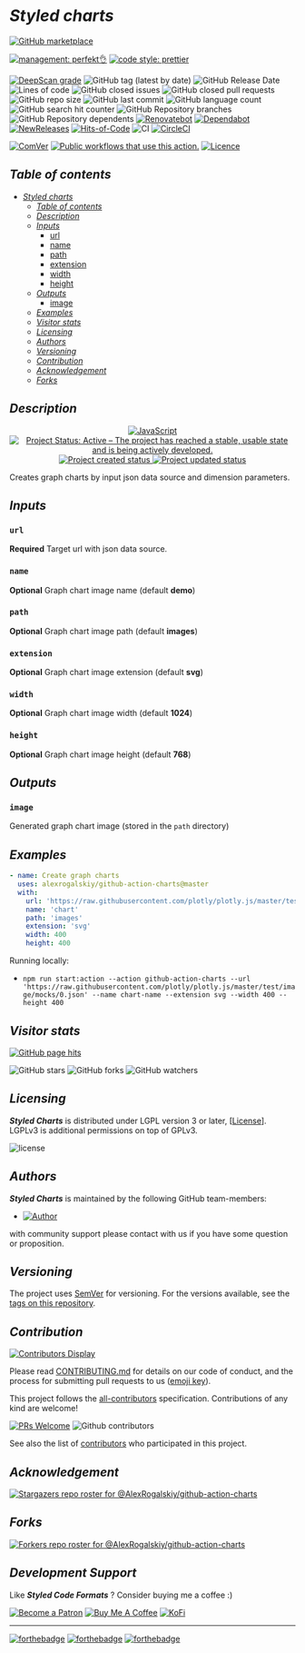 # _Styled charts_

[![GitHub marketplace](https://img.shields.io/badge/marketplacegithub-graph--charts-blue?logo=github)](https://github.com/marketplace/actions/graph-charts)

[![management: perfekt👌](https://img.shields.io/badge/management-perfekt👌-red.svg)](https://github.com/lekterable/perfekt)
[![code style: prettier](https://img.shields.io/badge/code_style-prettier-ff69b4.svg)](https://github.com/prettier/prettier)

<!-- [![Become a sponsor](https://img.shields.io/badge/sponsor-AlexRogalskiy-181717.svg?logo=github)](https://github.com/sponsors/AlexRogalskiy)-->

[![DeepScan grade](https://deepscan.io/api/teams/11946/projects/15929/branches/326929/badge/grade.svg)](https://deepscan.io/dashboard#view=project&tid=11946&pid=15929&bid=326929)
![GitHub tag (latest by date)](https://img.shields.io/github/v/tag/AlexRogalskiy/github-action-charts)
![GitHub Release Date](https://img.shields.io/github/release-date/AlexRogalskiy/github-action-charts)
![Lines of code](https://tokei.rs/b1/github/AlexRogalskiy/github-action-charts?category=lines)
![GitHub closed issues](https://img.shields.io/github/issues-closed/AlexRogalskiy/github-action-charts)
![GitHub closed pull requests](https://img.shields.io/github/issues-pr-closed/AlexRogalskiy/github-action-charts)
![GitHub repo size](https://img.shields.io/github/repo-size/AlexRogalskiy/github-action-charts)
![GitHub last commit](https://img.shields.io/github/last-commit/AlexRogalskiy/github-action-charts)
![GitHub language count](https://img.shields.io/github/languages/count/AlexRogalskiy/github-action-charts)
![GitHub search hit counter](https://img.shields.io/github/search/AlexRogalskiy/github-action-charts/goto)
![GitHub Repository branches](https://badgen.net/github/branches/AlexRogalskiy/github-action-charts)
![GitHub Repository dependents](https://badgen.net/github/dependents-repo/AlexRogalskiy/github-action-charts)
[![Renovatebot](https://badgen.net/badge/renovate/enabled/green?cache=300)](https://renovatebot.com/)
[![Dependabot](https://img.shields.io/badge/dependabot-enabled-1f8ceb.svg?style=flat-square)](https://dependabot.com/)
[![NewReleases](https://newreleases.io/badge.svg)](https://newreleases.io/github/AlexRogalskiy/github-action-charts)
[![Hits-of-Code](https://hitsofcode.com/github/alexrogalskiy/github-action-charts?branch=master)](https://hitsofcode.com/github/alexrogalskiy/github-action-charts?branch=master/view?branch=master)
![CI](https://github.com/AlexRogalskiy/github-action-charts/workflows/CI/badge.svg)
[![CircleCI](https://circleci.com/gh/AlexRogalskiy/github-action-charts.svg?style=shield)](https://circleci.com/gh/AlexRogalskiy/github-action-charts)

<!--[![codecov](https://codecov.io/gh/AlexRogalskiy/github-action-charts/branch/master/graph/badge.svg)](https://codecov.io/gh/AlexRogalskiy/github-action-charts)-->

[![ComVer](https://img.shields.io/badge/ComVer-compliant-brightgreen.svg)][repo]
[![Public workflows that use this action.][total_usages]][search_results]
[![Licence][license_id]][license_content]

## _Table of contents_

<!--ts-->
   * [<em>Styled charts</em>](#styled-charts)
      * [<em>Table of contents</em>](#table-of-contents)
      * [<em>Description</em>](#description)
      * [<em>Inputs</em>](#inputs)
         * [url](#url)
         * [name](#name)
         * [path](#path)
         * [extension](#extension)
         * [width](#width)
         * [height](#height)
      * [<em>Outputs</em>](#outputs)
         * [image](#image)
      * [<em>Examples</em>](#examples)
      * [<em>Visitor stats</em>](#visitor-stats)
      * [<em>Licensing</em>](#licensing)
      * [<em>Authors</em>](#authors)
      * [<em>Versioning</em>](#versioning)
      * [<em>Contribution</em>](#contribution)
      * [<em>Acknowledgement</em>](#acknowledgement)
      * [<em>Forks</em>](#forks)
<!--te-->

## _Description_

<p align="center" style="text-align:center;">
    <a href="https://www.typescriptlang.org/">
        <img src="https://img.shields.io/badge/javascript%20-%23323330.svg?&logo=javascript&logoColor=%23F7DF1E" alt="JavaScript" />
    </a>
    <a href="https://www.repostatus.org/#active">
        <img src="https://img.shields.io/badge/Project%20Status-Active-brightgreen" alt="Project Status: Active – The project has reached a stable, usable state and is being actively developed." />
    </a>
    <a href="https://badges.pufler.dev">
        <img src="https://badges.pufler.dev/created/AlexRogalskiy/github-action-charts" alt="Project created status" />
    </a>
    <a href="https://badges.pufler.dev">
        <img src="https://badges.pufler.dev/updated/AlexRogalskiy/github-action-charts" alt="Project updated status" />
    </a>
</p>

Creates graph charts by input json data source and dimension parameters.

## _Inputs_

### `url`

**Required** Target url with json data source.

### `name`

**Optional** Graph chart image name (default **demo**)

### `path`

**Optional** Graph chart image path (default **images**)

### `extension`

**Optional** Graph chart image extension (default **svg**)

### `width`

**Optional** Graph chart image width (default **1024**)

### `height`

**Optional** Graph chart image height (default **768**)

## _Outputs_

### `image`

Generated graph chart image (stored in the `path` directory)

## _Examples_

```yml
- name: Create graph charts
  uses: alexrogalskiy/github-action-charts@master
  with:
    url: 'https://raw.githubusercontent.com/plotly/plotly.js/master/test/image/mocks/0.json'
    name: 'chart'
    path: 'images'
    extension: 'svg'
    width: 400
    height: 400
```

Running locally:

- `npm run start:action --action github-action-charts --url 'https://raw.githubusercontent.com/plotly/plotly.js/master/test/image/mocks/0.json' --name chart-name --extension svg --width 400 --height 400`

## _Visitor stats_

[![GitHub page hits](https://hits.seeyoufarm.com/api/count/incr/badge.svg?url=https%3A%2F%2Fgithub.com%2FAlexRogalskiy%2Fgithub-action-charts&count_bg=%2379C83D&title_bg=%23555555&icon=&icon_color=%23E7E7E7&title=hits&edge_flat=true)](https://hits.seeyoufarm.com)

![GitHub stars](https://img.shields.io/github/stars/AlexRogalskiy/github-action-charts?style=social)
![GitHub forks](https://img.shields.io/github/forks/AlexRogalskiy/github-action-charts?style=social)
![GitHub watchers](https://img.shields.io/github/watchers/AlexRogalskiy/github-action-charts?style=social)

## _Licensing_

_**Styled Charts**_ is distributed under LGPL version 3 or later,
[[License](https://github.com/AlexRogalskiy/github-action-charts/blob/master/LICENSE)]. LGPLv3 is additional
permissions on top of GPLv3.

![license](https://user-images.githubusercontent.com/19885116/48661948-6cf97e80-ea7a-11e8-97e7-b45332a13e49.png)

## _Authors_

_**Styled Charts**_ is maintained by the following GitHub team-members:

- [![Author](https://img.shields.io/badge/author-AlexRogalskiy-FB8F0A)](https://github.com/AlexRogalskiy)

with community support please contact with us if you have some question or proposition.

## _Versioning_

The project uses [SemVer](http://semver.org/) for versioning. For the versions available, see the [tags on
this repository][tags].

## _Contribution_

[![Contributors Display](https://badges.pufler.dev/contributors/AlexRogalskiy/github-action-charts?size=50&padding=5&bots=true)](https://badges.pufler.dev)

Please read
[CONTRIBUTING.md](https://github.com/AlexRogalskiy/github-action-charts/blob/master/.github/CONTRIBUTING.md)
for details on our code of conduct, and the process for submitting pull requests to us
([emoji key](https://allcontributors.org/docs/en/emoji-key)).

This project follows the [all-contributors](https://github.com/all-contributors/all-contributors)
specification. Contributions of any kind are welcome!

[![PRs Welcome](https://img.shields.io/badge/PRs-welcome-brightgreen.svg?style=flat-square)](http://makeapullrequest.com)
![Github contributors](https://img.shields.io/github/all-contributors/AlexRogalskiy/github-action-charts)

See also the list of [contributors][contributors] who participated in this project.

## _Acknowledgement_

[![Stargazers repo roster for @AlexRogalskiy/github-action-charts](https://reporoster.com/stars/AlexRogalskiy/github-action-charts)][stars]

## _Forks_

[![Forkers repo roster for @AlexRogalskiy/github-action-charts](https://reporoster.com/forks/AlexRogalskiy/github-action-charts)][forkers]

## _Development Support_

Like _**Styled Code Formats**_ ? Consider buying me a coffee :\)

[![Become a Patron](https://img.shields.io/badge/Become_Patron-Support_me_on_Patreon-blue.svg?style=flat-square&logo=patreon&color=e64413)](https://www.patreon.com/alexrogalskiy)
[![Buy Me A Coffee](https://img.shields.io/badge/Donate-Buy%20me%20a%20coffee-yellow.svg?logo=buy%20me%20a%20coffee)](https://www.buymeacoffee.com/AlexRogalskiy)
[![KoFi](https://img.shields.io/badge/Donate-Buy%20me%20a%20coffee-yellow.svg?logo=ko-fi)](https://ko-fi.com/alexrogalskiy)

---

[![forthebadge](https://img.shields.io/badge/made%20with-%20javascript-C1282D.svg?logo=javascript&style=for-the-badge)](https://www.javascript.com/)
[![forthebadge](https://img.shields.io/badge/powered%20by-%20github-7116FB.svg?logo=github&style=for-the-badge)](https://github.com/)
[![forthebadge](https://img.shields.io/badge/build%20with-%20%E2%9D%A4-B6FF9B.svg?logo=heart&style=for-the-badge)](https://forthebadge.com/)


[repo]: https://github.com/AlexRogalskiy/github-action-charts
[tags]: https://github.com/AlexRogalskiy/github-action-charts/tags
[issues]: https://github.com/AlexRogalskiy/github-action-charts/issues
[pulls]: https://github.com/AlexRogalskiy/github-action-charts/pulls
[wiki]: https://github.com/AlexRogalskiy/github-action-charts/wiki
[stars]: https://github.com/AlexRogalskiy/github-action-charts/stargazers
[forkers]: https://github.com/AlexRogalskiy/github-action-charts/network/members
[contributors]: https://github.com/AlexRogalskiy/github-action-charts/graphs/contributors
[license_id]: https://img.shields.io/github/license/AlexRogalskiy/github-action-charts
[license_content]: https://github.com/AlexRogalskiy/github-action-charts/blob/master/LICENSE
[total_usages]:
  https://img.shields.io/endpoint?url=https%3A%2F%2Fapi-git-master.endbug.vercel.app%2Fapi%2Fgithub-actions%2Fused-by%3Faction%3DAlexRogalskiy%2Fgithub-action-charts%26badge%3Dtrue
[search_results]:
  https://github.com/search?o=desc&q=AlexRogalskiy/github-action-charts+path%3A.github%2Fworkflows+language%3AYAML&s=&type=Code
